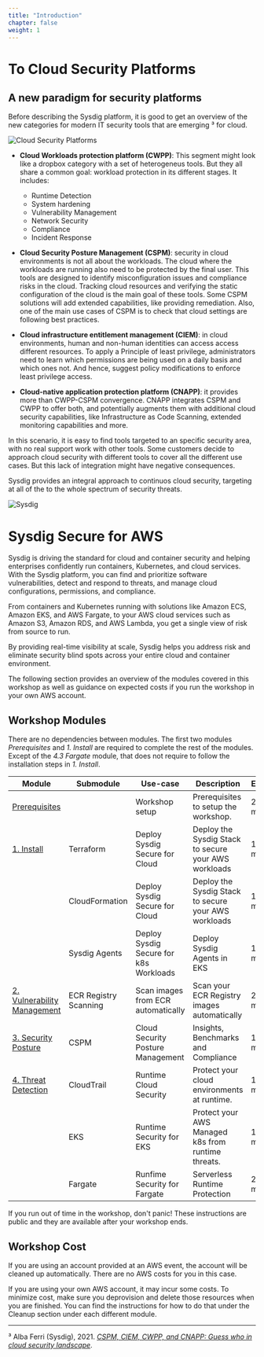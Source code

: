 ```yaml
---
title: "Introduction"
chapter: false
weight: 1
---
```


# To Cloud Security Platforms
## A new paradigm for security platforms

Before describing the Sysdig platform, it is good to get an overview of the new
categories for modern IT security tools that are emerging ³ for cloud.

![Cloud Security Platforms](/images/00_introduction/cloudplatforms.png)

- **Cloud Workloads protection platform (CWPP)**: This segment might look like a dropbox
  category with a set of heterogeneus tools. But they all share a common goal:
  workload protection in its different stages. It includes:
    - Runtime Detection
    - System hardening
    - Vulnerability Management
    - Network Security
    - Compliance
    - Incident Response

- **Cloud Security Posture Management (CSPM)**: security in cloud environments is not all about the workloads.
  The cloud where the workloads are running also need to be protected by the final user.
  This tools are designed to identify misconfiguration issues and compliance risks in the cloud.
  Tracking cloud resources and verifying the static configuration of the cloud is the main goal of these tools.
  Some CSPM solutions will add extended capabilities, like providing remediation.
  Also, one of the main use cases of CSPM is to check that cloud settings are following best practices.

- **Cloud infrastructure entitlement management (CIEM)**: in cloud environments, human and non-human 
  identities can access access different resources. To apply a Principle of least privilege,
  administrators need to learn which permissions are being used on a daily basis and which ones not.
  And hence, suggest policy modifications to enforce least privilege access.

- **Cloud-native application protection platform (CNAPP)**: it provides more than CWPP-CSPM convergence.
  CNAPP integrates CSPM and CWPP to offer both, and potentially augments them
  with additional cloud security capabilities, like Infrastructure as Code Scanning,
  extended monitoring capabilities and more.

In this scenario, it is easy to find tools targeted to an specific security area,
with no real support work with other tools. Some customers decide to approach cloud
security with different tools to cover all the different use cases.
But this lack of integration might have negative consequences.

Sysdig provides an integral approach to continuos cloud security,
targeting at all of the to the whole spectrum of security threats.

![Sysdig](/images/logo.png)


# Sysdig Secure for AWS

Sysdig is driving the standard for cloud and container security and helping enterprises confidently run containers,
Kubernetes, and cloud services. With the Sysdig platform, you can find and prioritize software vulnerabilities,
detect and respond to threats, and manage cloud configurations, permissions, and compliance. 

From containers and Kubernetes running with solutions like Amazon ECS, Amazon EKS, and AWS Fargate,
to your AWS cloud services such as Amazon S3, Amazon RDS, and AWS Lambda, you get a single view of risk from source to run.

By providing real-time visibility at scale, Sysdig helps you address risk and eliminate
security blind spots across your entire cloud and container environment. 

The following section provides an overview of the modules covered in this workshop
as well as guidance on expected costs if you run the workshop in your own AWS account.


## Workshop Modules

There are no dependencies between modules.
The first two modules _Prerequisites_ and _1. Install_ are required to complete the rest of the modules.
Except of the _4.3 Fargate_ module, that does not require to follow the installation steps in _1. Install_.

Module | Submodule | Use-case | Description | ETA
------------ | ------------ | ------------- | ------------- | -------------
[Prerequisites](../../0-prerequisites.html) | | Workshop setup | Prerequisites to setup the workshop. | 20 min.
[1. Install](../../1-install.html) | Terraform | Deploy Sysdig Secure for Cloud | Deploy the Sysdig Stack to secure your AWS workloads | 10 min.
&nbsp; | CloudFormation | Deploy Sysdig Secure for Cloud | Deploy the Sysdig Stack to secure your AWS workloads | 10 min.
&nbsp; | Sysdig Agents | Deploy Sysdig Secure for k8s Workloads | Deploy Sysdig Agents in EKS | 10 min.
[2. Vulnerability Management](../../2-vulnerability-management.html) | ECR Registry Scanning | Scan images from ECR automatically | Scan your ECR Registry images automatically | 20 min.
[3. Security Posture](../../3-posture.html) | CSPM | Cloud Security Posture Management | Insights, Benchmarks and Compliance | 15 min.
[4. Threat Detection](../../4-threat-detection.html) | CloudTrail | Runtime Cloud Security | Protect your cloud environments at runtime. | 10 min.
&nbsp; | EKS | Runtime Security for EKS | Protect your AWS Managed k8s from runtime threats. | 15 min.
&nbsp; | Fargate | Runfime Security for Fargate | Serverless Runtime Protection | 20 min.

If you run out of time in the workshop, don't panic! 
These instructions are public and they are available after your workshop ends.


## Workshop Cost

If you are using an account provided at an AWS event, the account will be cleaned up automatically. There are no AWS costs for you in this case.

If you are using your own AWS account, it may incur some costs. 
To minimize cost, make sure you deprovision and delete those resources when you are finished. 
You can find the instructions for how to do that under the Cleanup section under each different module.

---

³ Alba Ferri (Sysdig), 2021. [_CSPM, CIEM, CWPP, and CNAPP: Guess who in cloud security landscape_](https://sysdig.com/blog/cnapp-cloud-security-sysdig/).
